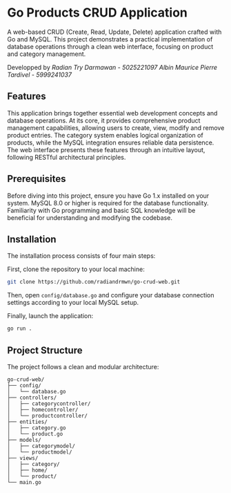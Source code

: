 # Go Products CRUD Application

A web-based CRUD (Create, Read, Update, Delete) application crafted with Go and MySQL. This project demonstrates a practical implementation of database operations through a clean web interface, focusing on product and category management.

Developped by
*Radian Try Darmawan - 5025221097*
*Albin Maurice Pierre Tardivel - 5999241037*

## Features

This application brings together essential web development concepts and database operations. At its core, it provides comprehensive product management capabilities, allowing users to create, view, modify and remove product entries. The category system enables logical organization of products, while the MySQL integration ensures reliable data persistence. The web interface presents these features through an intuitive layout, following RESTful architectural principles.

## Prerequisites

Before diving into this project, ensure you have Go 1.x installed on your system. MySQL 8.0 or higher is required for the database functionality. Familiarity with Go programming and basic SQL knowledge will be beneficial for understanding and modifying the codebase.

## Installation

The installation process consists of four main steps:

First, clone the repository to your local machine:
```bash
git clone https://github.com/radiandrmwn/go-crud-web.git
```

Then, open `config/database.go` and configure your database connection settings according to your local MySQL setup.

Finally, launch the application:
```bash
go run .
```

## Project Structure

The project follows a clean and modular architecture:

```
go-crud-web/
├── config/
│   └── database.go
├── controllers/
│   ├── categorycontroller/
│   ├── homecontroller/
│   └── productcontroller/
├── entities/
│   ├── category.go
│   └── product.go
├── models/
│   ├── categorymodel/
│   └── productmodel/
├── views/
│   ├── category/
│   ├── home/
│   └── product/
└── main.go
```
